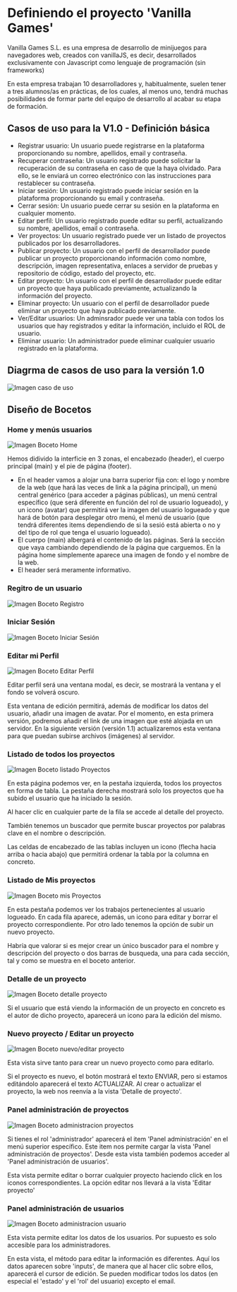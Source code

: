 # Definiendo el proyecto 'Vanilla Games'

Vanilla Games S.L. es una empresa de desarrollo de minijuegos para navegadores web, creados con vanillaJS, es decir, desarrollados exclusivamente con Javascript como lenguaje de programación (sin frameworks)

En esta empresa trabajan 10 desarrolladores y, habitualmente, suelen tener a tres alumnos/as en prácticas, de los cuales, al menos uno, tendrá muchas posibilidades de formar parte del equipo de desarrollo al acabar su etapa de formación.

## Casos de uso para la V1.0 - Definición básica​
- Registrar usuario: Un usuario puede registrarse en la plataforma proporcionando su nombre, apellidos, email y contraseña.
- Recuperar contraseña: Un usuario registrado puede solicitar la recuperación de su contraseña en caso de que la haya olvidado. Para ello, se le enviará un correo electrónico con las instrucciones para restablecer su contraseña.
- Iniciar sesión: Un usuario registrado puede iniciar sesión en la plataforma proporcionando su email y contraseña.
- Cerrar sesión: Un usuario puede cerrar su sesión en la plataforma en cualquier momento.
- Editar perfil: Un usuario registrado puede editar su perfil, actualizando su nombre, apellidos, email o contraseña.
- Ver proyectos: Un usuario registrado puede ver un listado de proyectos publicados por los desarrolladores.
- Publicar proyecto: Un usuario con el perfil de desarrollador puede publicar un proyecto proporcionando información como nombre, descripción, imagen representativa, enlaces a servidor de pruebas y repositorio de código, estado del proyecto, etc.
- Editar proyecto: Un usuario con el perfil de desarrollador puede editar un proyecto que haya publicado previamente, actualizando la información del proyecto.
- Eliminar proyecto: Un usuario con el perfil de desarrollador puede eliminar un proyecto que haya publicado previamente.
- Ver/Editar usuarios: Un adminsrador puede ver una tabla con todos los usuarios que hay registrados y editar la información, incluido el ROL de usuario.
- Eliminar usuario: Un administrador puede eliminar cualquier usuario registrado en la plataforma.

## Diagrma de casos de uso para la versión 1.0
![Imagen caso de uso](bocetos%5casoUso.png)
## Diseño de Bocetos
### Home y menús usuarios
![Imagen Boceto Home](bocetos%5home.jpg)

Hemos didivido la interficie en 3 zonas, el encabezado (header), el cuerpo principal (main) y el pie de página (footer).

* En el header vamos a alojar una barra superior fija con: el logo y nombre de la web (que hará las veces de link a la página principal), un menú central genérico (para acceder a páginas públicas), un menú central específico (que será diferente en función del rol de usuario logueado), y un icono (avatar) que permitirá ver la imagen del usuario logueado y que hará de botón para desplegar otro menú, el menú de usuario (que tendrá diferentes items dependiendo de si la sesió está abierta o no y del tipo de rol que tenga el usuario logueado).
* El cuerpo (main) albergará el contenido de las páginas. Será la sección que vaya cambiando dependiendo de la página que carguemos. En la página home simplemente aparece una imagen de fondo y el nombre de la web.
* El header será meramente informativo.

### Regitro de un usuario
![Imagen Boceto Registro](bocetos%5registro.jpg)
### Iniciar Sesión
![Imagen Boceto Iniciar Sesión](bocetos%5sesion.jpg)
### Editar mi Perfil
![Imagen Boceto Editar Perfil](bocetos%5perfil.jpg)

Editar perfil será una ventana modal, es decir, se mostrará la ventana y el fondo se volverá oscuro.

Esta ventana de edición permitirá, además de modificar los datos del usuario, añadir una imagen de avatar. Por el momento, en esta primera versión, podremos añadir el link de una imagen que esté alojada en un servidor. En la siguiente versión (versión 1.1) actualizaremos esta ventana para que puedan subirse archivos (imágenes) al servidor.

### Listado de todos los proyectos
![Imagen Boceto listado Proyectos](bocetos%5listado.jpg)

En esta página podemos ver, en la pestaña izquierda, todos los proyectos en forma de tabla. La pestaña derecha mostrará solo los proyectos que ha subido el usuario que ha iniciado la sesión.

Al hacer clic en cualquier parte de la fila se accede al detalle del proyecto.

También tenemos un buscador que permite buscar proyectos por palabras clave en el nombre o descripción.

Las celdas de encabezado de las tablas incluyen un icono (flecha hacia arriba o hacia abajo) que permitirá ordenar la tabla por la columna en concreto.

### Listado de Mis proyectos
![Imagen Boceto mis Proyectos](bocetos%5proyectos.jpg)

En esta pestaña podemos ver los trabajos pertenecientes al usuario logueado. En cada fila aparece, además, un icono para editar y borrar el proyecto correspondiente. Por otro lado tenemos la opción de subir un nuevo proyecto.

Habría que valorar si es mejor crear un único buscador para el nombre y descripción del proyecto o dos barras de busqueda, una para cada sección, tal y como se muestra en el boceto anterior.

### Detalle de un proyecto
![Imagen Boceto detalle proyecto](bocetos%5detalle.jpg)

Si el usuario que está viendo la información de un proyecto en concreto es el autor de dicho proyecto, aparecerá un icono para la edición del mismo.

### Nuevo proyecto / Editar un proyecto
![Imagen Boceto nuevo/editar proyecto](bocetos%5nuevo.jpg)

Esta vista sirve tanto para crear un nuevo proyecto como para editarlo.

Si el proyecto es nuevo, el botón mostrará el texto ENVIAR, pero si estamos editándolo aparecerá el texto ACTUALIZAR. Al crear o actualizar el proyecto, la web nos reenvía a la vista 'Detalle de proyecto'.

### Panel administración de proyectos
![Imagen Boceto administracion proyectos](bocetos%5panel.jpg)

Si tienes el rol 'administrador' aparecerá el item 'Panel administración' en el menú superior específico. Este item nos permite cargar la vista 'Panel administración de proyectos'. Desde esta vista también podemos acceder al 'Panel administración de usuarios'.

Esta vista permite editar o borrar cualquier proyecto haciendo click en los iconos correspondientes. La opción editar nos llevará a la vista 'Editar proyecto'

### Panel administración de usuarios
![Imagen Boceto administracion usuario](bocetos%5panel2.jpg)

Esta vista permite editar los datos de los usuarios. Por supuesto es solo accesible para los administradores.

En esta vista, el método para editar la información es diferentes. Aquí los datos aparecen sobre 'inputs', de manera que al hacer clic sobre ellos, aparecerá el cursor de edición. Se pueden modificar todos los datos (en especial el 'estado' y el 'rol' del usuario) excepto el email.



